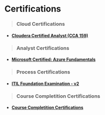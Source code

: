 # Certifications

> ### Cloud Certifications
- #### [Cloudera Certified Analyst (CCA 159)](https://github.com/anuragambuja/anuragambuja/blob/master/accomplishments/certifications/Cloudera%20Certified%20Analyst%20(CCA%20159).pdf)

> ### Analyst Certifications
- #### [Microsoft Certified: Azure Fundamentals](https://www.youracclaim.com/badges/a31a62f3-57d4-4252-acf5-52a510738842)

> ### Process Certifications
- #### [ITIL Foundation Examination - v2](https://github.com/anuragambuja/anuragambuja/blob/master/accomplishments/certifications/ITIL%20Foundation%20-%20v2.pdf)

> ### Course Completition Certifications
- #### [Course Completition Certifications](https://github.com/anuragambuja/anuragambuja/tree/master/accomplishments/certifications/course_completion_certifications)

